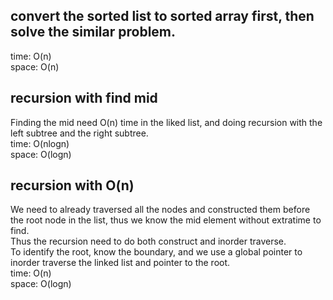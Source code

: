 ## convert the sorted list to sorted array first, then solve the similar problem.
time: O(n)<br>
space: O(n)
## recursion with find mid
Finding the mid need O(n) time in the liked list, and doing recursion with the left subtree and the right subtree.<br>
time: O(nlogn)<br>
space: O(logn)
## recursion with O(n)
We need to already traversed all the nodes and constructed them before the root node in the list, thus we know the mid element without extratime to find.<br>
Thus the recursion need to do both construct and inorder traverse.<br>
To identify the root, know the boundary, and we use a global pointer to inorder traverse the linked list and pointer to the root.<br>
time: O(n)<br>
space: O(logn)
